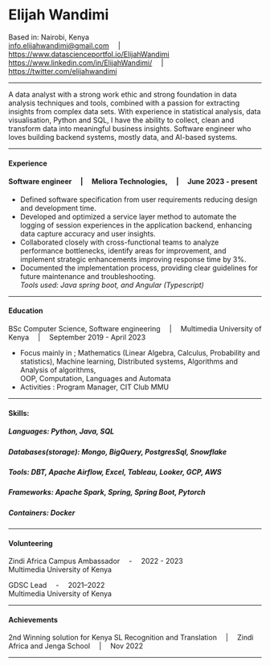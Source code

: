 # Elijah Wandimi
Based in: Nairobi, Kenya<br>
 info.elijahwandimi@gmail.com  &emsp;|&emsp;  https://www.datascienceportfol.io/ElijahWandimi <br>
 https://www.linkedin.com/in/ElijahWandimi/  &emsp;|&emsp;  https://twitter.com/elijahwandimi  
 
---

A data analyst with a strong work ethic and strong foundation in data analysis techniques and tools, combined with a passion for extracting insights from complex data sets. 
With experience in statistical analysis, data visualisation, Python and SQL, I have the ability to collect, clean and transform data into
meaningful business insights.
Software engineer who loves building backend systems, mostly data, and AI-based systems.

---
#### Experience

#### Software engineer  &emsp;|&emsp; Meliora Technologies, &emsp;|&emsp; June 2023 - present <br>

- Defined software specification from user requirements reducing design and development time. <br>
- Developed and optimized a service layer method to automate the logging of session experiences in the application backend, enhancing data capture accuracy and user insights. <br>
- Collaborated closely with cross-functional teams to analyze performance bottlenecks, identify areas for improvement, and implement strategic enhancements improving
response time by 3%. <br>
- Documented the implementation process, providing clear guidelines for future maintenance and troubleshooting. <br>
*Tools used: Java spring boot, and Angular (Typescript)* <br>

---

#### Education
BSc Computer Science, Software engineering  &emsp;|&emsp; Multimedia University of Kenya &emsp;|&emsp; September 2019 - April 2023 <br>
- Focus mainly in ; Mathematics (Linear Algebra, Calculus, Probability and statistics), Machine learning, Distributed systems, Algorithms and Analysis of algorithms, <br>
OOP, Computation, Languages and Automata <br>
- Activities : Program Manager, CIT Club MMU

---
#### Skills:
##### Languages: Python, Java, SQL
##### Databases(storage): Mongo, BigQuery, PostgresSql, Snowflake
##### Tools: DBT, Apache Airflow, Excel, Tableau, Looker, GCP, AWS
##### Frameworks:  Apache Spark, Spring, Spring Boot, Pytorch
##### Containers: Docker

---

#### Volunteering
Zindi Africa Campus Ambassador &emsp;-&emsp; 2022 - 2023 <br>
Multimedia University of Kenya

GDSC Lead &emsp;-&emsp; 2021–2022 <br>
Multimedia University of Kenya

---

#### Achievements
2nd Winning solution for Kenya SL Recognition and Translation &emsp;|&emsp; Zindi Africa and Jenga School &emsp;|&emsp; Nov 2022

---
